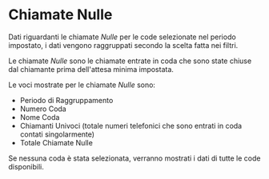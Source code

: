 # Chiamate Nulle

Dati riguardanti le chiamate *Nulle* per le code selezionate nel 
periodo impostato, i dati vengono raggruppati secondo la scelta 
fatta nei filtri.

Le chiamate *Nulle* sono le chiamate entrate in coda che sono 
state chiuse dal chiamante prima dell'attesa minima impostata.

Le voci mostrate per le chiamate *Nulle* sono:

- Periodo di Raggruppamento
- Numero Coda
- Nome Coda 
- Chiamanti Univoci (totale numeri telefonici che sono entrati in coda 
contati singolarmente) 
- Totale Chiamate Nulle

Se nessuna coda è stata selezionata, verranno mostrati i dati di tutte
le code disponibili.

